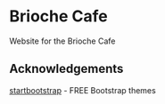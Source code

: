 # Brioche Cafe

Website for the Brioche Cafe



## Acknowledgements

[startbootstrap](https://startbootstrap.com) - FREE Bootstrap themes
